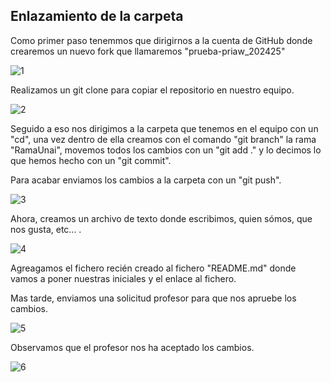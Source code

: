 ## Enlazamiento de la carpeta

Como primer paso tenemmos que dirigirnos a la cuenta de GitHub donde crearemos un nuevo fork que llamaremos "prueba-priaw_202425"

![1](/iaw/unidad1/img/Imagenes%204/create%20fork.PNG)

Realizamos un git clone para copiar el repositorio en nuestro equipo.

![2](//iaw/unidad1/img/Imagenes%204/Git%20clone.PNG)

Seguido a eso nos dirigimos a la carpeta que tenemos en el equipo con un "cd", una vez dentro de ella creamos con el comando "git branch" la rama "RamaUnai", movemos todos los cambios con un "git add ." y lo decimos lo que hemos hecho con un "git commit".

Para acabar enviamos los cambios a la carpeta con un "git push".

![3](/iaw/unidad1/img/Imagenes%204/Gits.PNG)

Ahora, creamos un archivo de texto donde escribimos, quien sómos, que nos gusta, etc... .


![4](/iaw/unidad1/img/Imagenes%204/Creacion%20URP.PNG)

Agreagamos el fichero recién creado al fichero "README.md" donde vamos a poner nuestras iniciales y el enlace al fichero.

Mas tarde, enviamos una solicitud profesor para que nos apruebe los cambios.

![5](/iaw/unidad1/img/Imagenes%204/Agregar%20a%20README.PNG)

Observamos que el profesor nos ha aceptado los cambios.

![6](/iaw/unidad1/img/Imagenes%204/Pull%20request.PNG)
